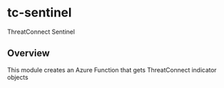 # tc-sentinel
ThreatConnect Sentinel

## Overview
This module creates an Azure Function that gets ThreatConnect indicator objects
